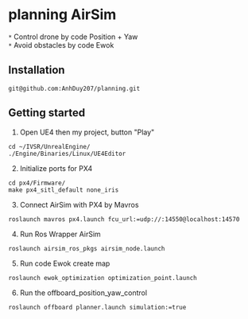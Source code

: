 # planning AirSim
`*` Control drone by code Position + Yaw <br>
`*` Avoid obstacles by code Ewok <br>

## Installation
```
git@github.com:AnhDuy207/planning.git
```

## Getting started
1. Open UE4 then my project, button "Play"
```
cd ~/IVSR/UnrealEngine/
./Engine/Binaries/Linux/UE4Editor
```
2. Initialize ports for PX4  
```
cd px4/Firmware/ 
make px4_sitl_default none_iris 
```
3. Connect AirSim with PX4 by Mavros
```
roslaunch mavros px4.launch fcu_url:=udp://:14550@localhost:14570
```
4. Run Ros Wrapper AirSim
```
roslaunch airsim_ros_pkgs airsim_node.launch
```
5. Run code Ewok create map
```
roslaunch ewok_optimization optimization_point.launch 
```
6. Run the offboard_position_yaw_control
```
roslaunch offboard planner.launch simulation:=true 
```
